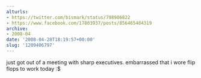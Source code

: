 ```yaml
---
alturls:
- https://twitter.com/bismark/status/798906822
- https://www.facebook.com/17803937/posts/856465484319
archive:
- 2008-04
date: '2008-04-28T18:19:57+00:00'
slug: '1209406797'
---
```


just got out of a meeting with sharp executives. embarrassed that i wore flip flops to work today :$

